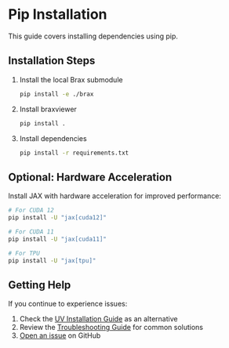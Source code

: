 # Pip Installation

This guide covers installing dependencies using pip.

## Installation Steps

1. Install the local Brax submodule
    ```bash
    pip install -e ./brax
    ```
2. Install braxviewer
    ```bash
    pip install .
    ```
3. Install dependencies
    ```bash
    pip install -r requirements.txt
    ```

## Optional: Hardware Acceleration

Install JAX with hardware acceleration for improved performance:

```bash
# For CUDA 12
pip install -U "jax[cuda12]"

# For CUDA 11
pip install -U "jax[cuda11]"

# For TPU
pip install -U "jax[tpu]"
```

## Getting Help

If you continue to experience issues:

1. Check the [UV Installation Guide](installation-uv) as an alternative
2. Review the [Troubleshooting Guide](troubleshooting) for common solutions
3. [Open an issue](https://github.com/pal-robotics/brax_training_viewer/issues) on GitHub 